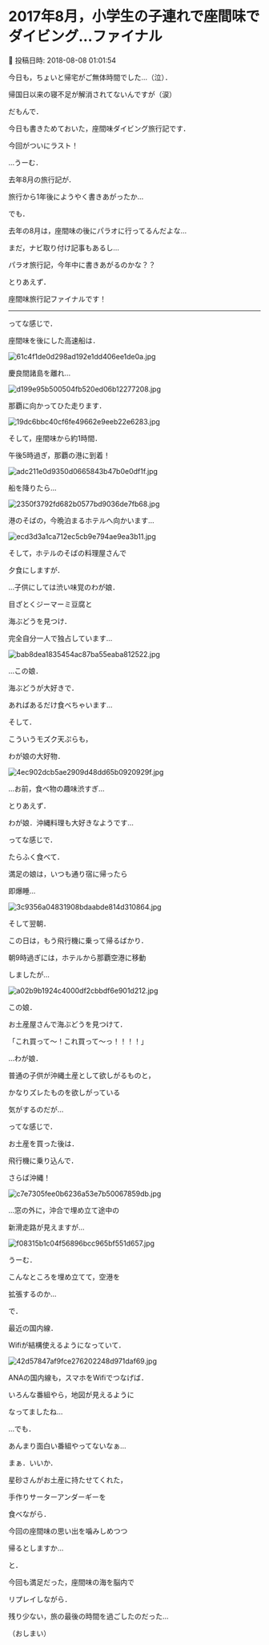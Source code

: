 # 2017年8月，小学生の子連れで座間味でダイビング…ファイナル

📅 投稿日時: 2018-08-08 01:01:54

今日も，ちょいと帰宅がご無体時間でした…（泣）．


帰国日以来の寝不足が解消されてないんですが（涙）





だもんで．


今日も書きためておいた，座間味ダイビング旅行記です．


今回がついにラスト！





…うーむ．


去年8月の旅行記が．


旅行から1年後にようやく書きあがったか…





でも．


去年の8月は，座間味の後にパラオに行ってるんだよな…


まだ，ナビ取り付け記事もあるし…


パラオ旅行記，今年中に書きあがるのかな？？





とりあえず．


座間味旅行記ファイナルです！


---





ってな感じで．


座間味を後にした高速船は．




![61c4f1de0d298ad192e1dd406ee1de0a.jpg](images/61c4f1de0d298ad192e1dd406ee1de0a.jpg)




慶良間諸島を離れ…




![d199e95b500504fb520ed06b12277208.jpg](images/d199e95b500504fb520ed06b12277208.jpg)




那覇に向かってひた走ります．




![19dc6bbc40cf6fe49662e9eeb22e6283.jpg](images/19dc6bbc40cf6fe49662e9eeb22e6283.jpg)




そして，座間味から約1時間．


午後5時過ぎ，那覇の港に到着！




![adc211e0d9350d0665843b47b0e0df1f.jpg](images/adc211e0d9350d0665843b47b0e0df1f.jpg)




船を降りたら…




![2350f3792fd682b0577bd9036de7fb68.jpg](images/2350f3792fd682b0577bd9036de7fb68.jpg)







港のそばの，今晩泊まるホテルへ向かいます…




![ecd3d3a1ca712ec5cb9e794ae9ea3b11.jpg](images/ecd3d3a1ca712ec5cb9e794ae9ea3b11.jpg)







そして，ホテルのそばの料理屋さんで


夕食にしますが．


…子供にしては渋い味覚のわが娘．


目ざとくジーマーミ豆腐と


海ぶどうを見つけ．


完全自分一人で独占しています…




![bab8dea1835454ac87ba55eaba812522.jpg](images/bab8dea1835454ac87ba55eaba812522.jpg)




…この娘．


海ぶどうが大好きで．


あればあるだけ食べちゃいます…





そして．


こういうモズク天ぷらも，


わが娘の大好物．




![4ec902dcb5ae2909d48dd65b0920929f.jpg](images/4ec902dcb5ae2909d48dd65b0920929f.jpg)




…お前，食べ物の趣味渋すぎ…


とりあえず．


わが娘．沖縄料理も大好きなようです…





ってな感じで．


たらふく食べて．


満足の娘は，いつも通り宿に帰ったら


即爆睡…




![3c9356a04831908bdaabde814d310864.jpg](images/3c9356a04831908bdaabde814d310864.jpg)







そして翌朝．


この日は，もう飛行機に乗って帰るばかり．


朝9時過ぎには，ホテルから那覇空港に移動


しましたが…




![a02b9b1924c4000df2cbbdf6e901d212.jpg](images/a02b9b1924c4000df2cbbdf6e901d212.jpg)




この娘．


お土産屋さんで海ぶどうを見つけて．


「これ買って～！これ買って～っ！！！！」





…わが娘．


普通の子供が沖縄土産として欲しがるものと，


かなりズレたものを欲しがっている


気がするのだが…





ってな感じで．


お土産を買った後は．


飛行機に乗り込んで．


さらば沖縄！




![c7e7305fee0b6236a53e7b50067859db.jpg](images/c7e7305fee0b6236a53e7b50067859db.jpg)




…窓の外に，沖合で埋め立て途中の


新滑走路が見えますが…




![f08315b1c04f56896bcc965bf551d657.jpg](images/f08315b1c04f56896bcc965bf551d657.jpg)




うーむ．


こんなところを埋め立てて，空港を


拡張するのか…





で．


最近の国内線．


Wifiが結構使えるようになっていて．




![42d57847af9fce276202248d971daf69.jpg](images/42d57847af9fce276202248d971daf69.jpg)




ANAの国内線も，スマホをWifiでつなげば．


いろんな番組やら，地図が見えるように


なってましたね…


…でも．


あんまり面白い番組やってないなぁ…





まぁ．いいか．


星砂さんがお土産に持たせてくれた，


手作りサーターアンダーギーを


食べながら．


今回の座間味の思い出を噛みしめつつ


帰るとしますか…





と．


今回も満足だった，座間味の海を脳内で


リプレイしながら．


残り少ない，旅の最後の時間を過ごしたのだった…


（おしまい）
